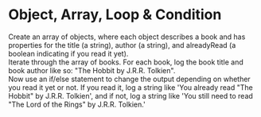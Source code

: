<h1>Object, Array, Loop & Condition</h1>
Create an array of objects, where each object describes a book and has properties for the title (a string), author (a string), and alreadyRead (a boolean indicating if you read it yet).<br />
Iterate through the array of books. For each book, log the book title and book author like so: "The Hobbit by J.R.R. Tolkien".<br />
Now use an if/else statement to change the output depending on whether you read it yet or not. If you read it, log a string like 'You already read "The Hobbit" by J.R.R. Tolkien', and if not, log a string like 'You still need to read "The Lord of the Rings" by J.R.R. Tolkien.'

